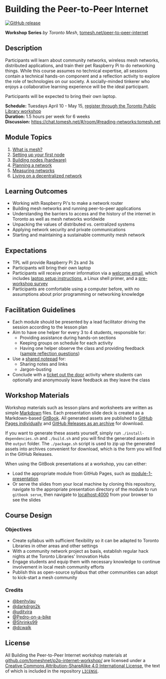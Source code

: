 # Building the Peer-to-Peer Internet

[![GitHub release](https://img.shields.io/github/release/tomeshnet/p2p-internet-workshop.svg)](https://github.com/tomeshnet/p2p-internet-workshop/releases)

**Workshop Series** _by Toronto Mesh_, [tomesh.net/peer-to-peer-internet](https://tomesh.net/peer-to-peer-internet/)

## Description

Participants will learn about community networks, wireless mesh networks, distributed applications, and train their pet Raspberry Pi to do networking things. While this course assumes no technical expertise, all sessions contain a technical hands-on component and a reflection activity to explore the role of technologies on our society. A socially-minded tinkerer who enjoys a collaborative learning experience will be the ideal participant.

Participants will be expected to bring their own laptop. 

**Schedule:** Tuesdays April 10 - May 15, [register through the Toronto Public Library workshop](https://www.torontopubliclibrary.ca/detail.jsp?Entt=RDMEVT23011&R=EVT23011)  
**Duration:** 1.5 hours per week for 6 weeks  
**Discussion:** https://chat.tomesh.net/#/room/#reading-networks:tomesh.net

## Module Topics

1. [What is mesh?](./module-1/README.md)
1. [Setting up your first node](./module-2/README.md)
1. [Building nodes (hardware)](./module-3/README.md)
1. [Planning a network](./module-4/README.md)
1. [Measuring networks](./module-5/README.md)
1. [Living on a decentralized network](./module-6/README.md)

## Learning Outcomes

- Working with Raspberry Pi's to make a network router
- Building mesh networks and running peer-to-peer applications
- Understanding the barriers to access and the history of the internet in Toronto as well as mesh networks worldwide
- Unpacking the values of distributed vs. centralized systems
- Applying network security and private communications
- Starting and maintaining a sustainable community mesh network

## Expectations

- TPL will provide Raspberry Pi 2s and 3s
- Participants will bring their own laptop
- Participants will receive primer information via a [welcome email](./general/welcome-email.txt), which includes [laptop setup instructions](./SETUP.md), a Linux shell primer, and a [pre-workshop survey](./general/pre-workshop-survey.md)
- Participants are comfortable using a computer before, with no assumptions about prior programming or networking knowledge

## Facilitation Guidelines

- Each module should be presented by a lead facilitator driving the session according to the lesson plan
- Aim to have one helper for every 3 to 4 students, responsible for:
    - Providing assistance during hands-on sections
    - Keeping groups on schedule for each activity
    - Having one helper observe the class and providing feedback ([sample reflection questions](http://www.teachhub.com/teaching-strategies-value-self-reflection))
- Use a [shared notepad](https://pad.riseup.net/p/peer-to-peer-internet) for:
    - Sharing notes and links
    - Jargon-busting
- Conclude with a [ticket out the door](http://www.ideasforeducators.com/idea-blog/a-twist-on-ticket-out-the-door) activity where students can optionally and anonymously leave feedback as they leave the class

## Workshop Materials

Workshop materials such as lesson plans and worksheets are written as simple [Markdown](https://en.wikipedia.org/wiki/Markdown) files. Each presentation slide deck is created as a Markdown-based [GitBook](https://www.gitbook.com). All generated assets are published to [GitHub Pages individually](https://github.com/tomeshnet/p2p-internet-workshop/tree/gh-pages) and [GitHub Releases as an archive](https://github.com/tomeshnet/p2p-internet-workshop/releases) for download.

If you want to generate these assets yourself, simply run `./install-dependencies.sh` and `./build.sh` and you will find the generated assets in the `output` folder. The `./package.sh` script is used to zip up the generated assets into archives convenient for download, which is the form you will find in the GitHub Releases.

When using the GitBook presentations at a workshop, you can either:

- Load the appropriate module from GitHub Pages, such as [module-1-presentation](https://tomeshnet.github.io/p2p-internet-workshop/module-1-presentation/index.html)
- Or serve the slides from your local machine by cloning this repository, navigate to the appropriate presentation directory of the module to run `gitbook serve`, then navigate to [localhost:4000](http://localhost:4000) from your browser to see the slides

## Course Design

### Objectives

- Create syllabus with sufficient flexibility so it can be adapted to Toronto Libraries in other areas and other settings
- With a community network project as basis, establish regular hack nights at the Toronto Libraries' Innovation Hubs
- Engage students and equip them with necessary knowledge to continue involvement in local mesh community efforts
- Publish this as open-source syllabus that other communities can adopt to kick-start a mesh community

### Credits

- [@benhylau](https://github.com/benhylau)
- [@darkdrgn2k](https://github.com/darkdrgn2k)
- [@uditvira](https://github.com/uditvira)
- [@Pedro-on-a-bike](https://github.com/Pedro-on-a-bike)
- [@Shrinks99](https://github.com/Shrinks99)
- [@dcwalk](https://github.com/dcwalk)

## License

All Building the Peer-to-Peer Internet workshop materials at [github.com/tomeshnet/p2p-internet-workshop/](https://github.com/tomeshnet/p2p-internet-workshop/) are licensed under a [Creative Commons Attribution-ShareAlike 4.0 International License](https://creativecommons.org/licenses/by-sa/4.0/), the text of which is included in the repository [`LICENSE`](./LICENSE).
